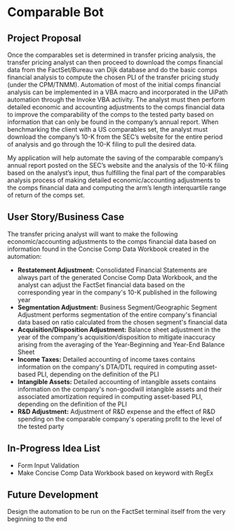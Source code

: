 # Comparable Bot

## Project Proposal

Once the comparables set is determined in transfer pricing analysis, the transfer pricing analyst can then proceed to download the comps financial data from the FactSet/Bureau van Dijk database and do the basic comps financial analysis to compute the chosen PLI of the transfer pricing study (under the CPM/TNMM). Automation of most of the initial comps financial analysis can be implemented in a VBA macro and incorporated in the UiPath automation through the Invoke VBA activity. The analyst must then perform detailed economic and accounting adjustments to the comps financial data to improve the comparability of the comps to the tested party based on information that can only be found in the company’s annual report. When benchmarking the client with a US comparables set, the analyst must download the company’s 10-K from the SEC’s website for the entire period of analysis and go through the 10-K filing to pull the desired data.

My application will help automate the saving of the comparable company’s annual report posted on the SEC’s website and the analysis of the 10-K filing based on the analyst’s input, thus fulfilling the final part of the comparables analysis process of making detailed economic/accounting adjustments to the comps financial data and computing the arm’s length interquartile range of return of the comps set.

## User Story/Business Case

The transfer pricing analyst will want to make the following economic/accounting adjustments to the comps financial data based on information found in the Concise Comp Data Workbook created in the automation:

* **Restatement Adjustment:** Consolidated Financial Statements are always part of the generated Concise Comp Data Workbook, and the analyst can adjust the FactSet financial data based on the corresponding year in the company's 10-K published in the following year
* **Segmentation Adjustment:** Business Segment/Geographic Segment Adjustment performs segmentation of the entire company's financial data based on ratio calculated from the chosen segment's financial data
* **Acquisition/Disposition Adjustment:** Balance sheet adjustment in the year of the company's acquisition/disposition to mitigate inaccuracy arising from the averaging of the Year-Beginning and Year-End Balance Sheet
* **Income Taxes:** Detailed accounting of income taxes contains information on the company's DTA/DTL required in computing asset-based PLI, depending on the definition of the PLI
* **Intangible Assets:** Detailed accounting of intangible assets contains information on the company's non-goodwill intangible assets and their associated amortization required in computing asset-based PLI, depending on the definition of the PLI
* **R&D Adjustment:** Adjustment of R&D expense and the effect of R&D spending on the comparable company's operating profit to the level of the tested party

## In-Progress Idea List

* Form Input Validation
* Make Concise Comp Data Workbook based on keyword with RegEx

## Future Development

Design the automation to be run on the FactSet terminal itself from the very beginning to the end